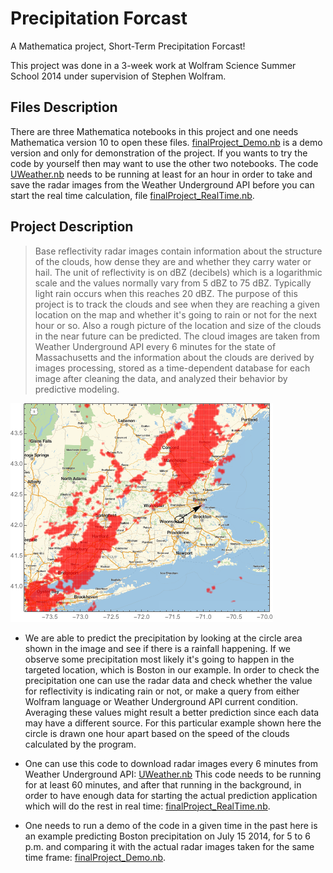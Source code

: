 Precipitation Forcast
=============

A Mathematica project, Short-Term Precipitation Forcast!

This project was done in a 3-week work at Wolfram Science Summer School 2014 under supervision of Stephen Wolfram.


## Files Description

There are three Mathematica notebooks in this project and one needs Mathematica version 10 to open these files. [finalProject_Demo.nb](https://github.com/soltaniehha/precipitation/blob/master/finalProject_Demo.nb) is a demo version and only for demonstration of the project. If you wants to try the code by yourself then may want to use the other two notebooks. The code [UWeather.nb](https://github.com/soltaniehha/precipitation/blob/master/UWeather.nb) needs to be running at least for an hour in order to take and save the radar images from the Weather Underground API before you can start the real time calculation, file [finalProject_RealTime.nb](https://github.com/soltaniehha/precipitation/blob/master/finalProject_RealTime.nb).

## Project Description

> Base reflectivity radar images contain information about the structure of the clouds, how dense they are and whether they carry water or hail. The unit of reflectivity is on dBZ (decibels) which is a logarithmic scale and the values normally vary from 5 dBZ to 75 dBZ. Typically light rain occurs when this reaches 20 dBZ. The purpose of this project is to track the clouds and see when they are reaching a given location on the map and whether it's going to rain or not for the next hour or so. Also a rough picture of the location and size of the clouds in the near future can be predicted. The cloud images are taken from Weather Underground API every 6 minutes for the state of Massachusetts and the information about the clouds are derived by images processing, stored as a time-dependent database for each image after cleaning the data, and analyzed their behavior by predictive modeling. 

![Alt text](https://github.com/soltaniehha/precipitation/blob/master/files/sample.png "A snapshot of the project!")

* We are able to predict the precipitation by looking at the circle area shown in the image and see if there is a rainfall happening. If we observe some precipitation most likely it's going to happen in the targeted location, which is Boston in our example. In order to check the precipitation one can use the radar data and check whether the value for reflectivity is indicating rain or not, or make a query from either Wolfram language or Weather Underground API current condition. Averaging these values might result a better prediction since each data may have a different source. For this particular example shown here the circle is drawn one hour apart based on the speed of the clouds calculated by the program.

* One can use this code to download radar images every 6 minutes from Weather Underground API: [UWeather.nb](https://github.com/soltaniehha/precipitation/blob/master/UWeather.nb) This code needs to be running for at least 60 minutes, and after that running in the background, in order to have enough data for starting the actual prediction application which will do the rest in real time: [finalProject_RealTime.nb](https://github.com/soltaniehha/precipitation/blob/master/finalProject_RealTime.nb).

* One needs to run a demo of the code in a given time in the past here is an example predicting Boston precipitation on July 15 2014, for 5 to 6 p.m. and comparing it with the actual radar images taken for the same time frame: [finalProject_Demo.nb](https://github.com/soltaniehha/precipitation/blob/master/finalProject_Demo.nb).
